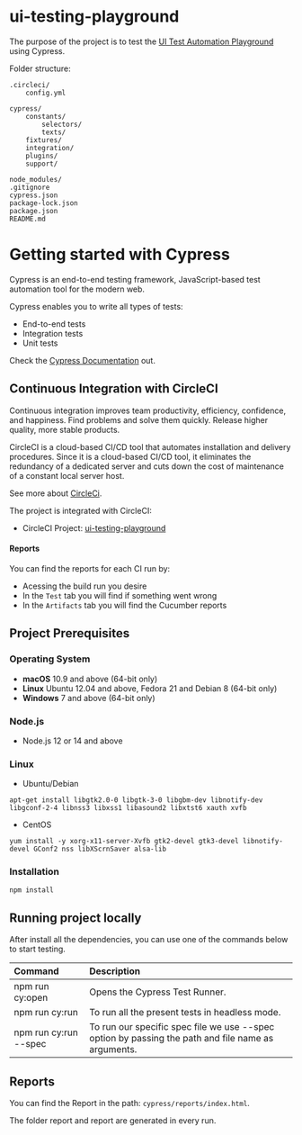 # ui-testing-playground
The purpose of the project is to test the [UI Test Automation Playground](http://www.uitestingplayground.com/) using Cypress.

Folder structure:

```
.circleci/
    config.yml

cypress/
    constants/
        selectors/
        texts/
    fixtures/
    integration/
    plugins/
    support/

node_modules/
.gitignore
cypress.json
package-lock.json
package.json
README.md
```


# Getting started with Cypress
Cypress is an end-to-end testing framework, JavaScript-based test automation tool for the modern web.

Cypress enables you to write all types of tests:
- End-to-end tests
- Integration tests
- Unit tests

Check the [Cypress Documentation](https://docs.cypress.io/guides/overview/why-cypress#What-you-ll-learn) out.

## Continuous Integration with CircleCI
Continuous integration improves team productivity, efficiency, confidence, and happiness. Find problems and solve them quickly. Release higher quality, more stable products.


CircleCI is a cloud-based CI/CD tool that automates installation and delivery procedures. Since it is a cloud-based CI/CD tool, it eliminates the redundancy of a dedicated server and cuts down the cost of maintenance of a constant local server host. 

See more about [CircleCi](https://circleci.com/docs/).

The project is integrated with CircleCI:

- CircleCI Project: [ui-testing-playground](https://app.circleci.com/pipelines/github/bqmelo/ui-testing-playground?branch=main&filter=all)

#### Reports

You can find the reports for each CI run by:

- Acessing the build run you desire
- In the `Test` tab you will find if something went wrong
- In the `Artifacts` tab you will find the Cucumber reports


## Project Prerequisites
### Operating System

- **macOS** 10.9 and above (64-bit only)
- **Linux** Ubuntu 12.04 and above, Fedora 21 and Debian 8 (64-bit only)
- **Windows** 7 and above (64-bit only)

### Node.js
- Node.js 12 or 14 and above

### Linux
- Ubuntu/Debian

```
apt-get install libgtk2.0-0 libgtk-3-0 libgbm-dev libnotify-dev libgconf-2-4 libnss3 libxss1 libasound2 libxtst6 xauth xvfb
```

- CentOS

```
yum install -y xorg-x11-server-Xvfb gtk2-devel gtk3-devel libnotify-devel GConf2 nss libXScrnSaver alsa-lib
```
### Installation


```
npm install
```

## Running project locally

After install all the dependencies, you can use one of the commands below to start testing.

| Command | Description |
| :------- | :------- |
| npm run cy:open | Opens the Cypress Test Runner. |
| npm run cy:run | To run all the present tests in headless mode. |
| npm run cy:run --spec | To run our specific spec file we use --spec option by passing the path and file name as arguments. |


## Reports

You can find the Report in the path: `cypress/reports/index.html`.

The folder report and report are generated in every run.